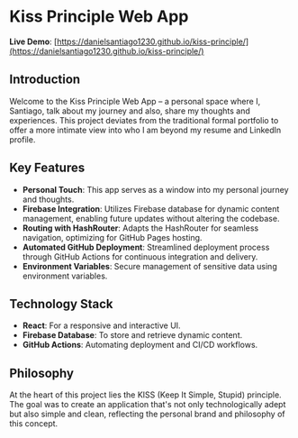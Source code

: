 # Kiss Principle Web App

**Live Demo**: [https://danielsantiago1230.github.io/kiss-principle/](https://danielsantiago1230.github.io/kiss-principle/)

## Introduction

Welcome to the Kiss Principle Web App – a personal space where I, Santiago, talk about my journey and also, share my thoughts and experiences. This project deviates from the traditional formal portfolio to offer a more intimate view into who I am beyond my resume and LinkedIn profile.

## Key Features

- **Personal Touch**: This app serves as a window into my personal journey and thoughts.
- **Firebase Integration**: Utilizes Firebase database for dynamic content management, enabling future updates without altering the codebase.
- **Routing with HashRouter**: Adapts the HashRouter for seamless navigation, optimizing for GitHub Pages hosting.
- **Automated GitHub Deployment**: Streamlined deployment process through GitHub Actions for continuous integration and delivery.
- **Environment Variables**: Secure management of sensitive data using environment variables.

## Technology Stack

- **React**: For a responsive and interactive UI.
- **Firebase Database**: To store and retrieve dynamic content.
- **GitHub Actions**: Automating deployment and CI/CD workflows.

## Philosophy

At the heart of this project lies the KISS (Keep It Simple, Stupid) principle. The goal was to create an application that's not only technologically adept but also simple and clean, reflecting the personal brand and philosophy of this concept.